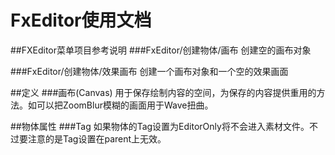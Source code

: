 # FxEditor使用文档

##FXEditor菜单项目参考说明
###FxEditor/创建物体/画布
创建空的画布对象

###FxEditor/创建物体/效果画布
创建一个画布对象和一个空的效果画面




##定义
###画布(Canvas)
用于保存绘制内容的空间，为保存的内容提供重用的方法。如可以把ZoomBlur模糊的画面用于Wave扭曲。



##物体属性
###Tag
如果物体的Tag设置为EditorOnly将不会进入素材文件。不过要注意的是Tag设置在parent上无效。